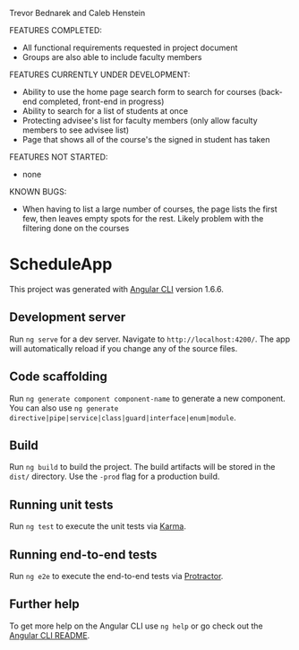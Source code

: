 Trevor Bednarek and Caleb Henstein

FEATURES COMPLETED:
- All functional requirements requested in project document
- Groups are also able to include faculty members

FEATURES CURRENTLY UNDER DEVELOPMENT:
- Ability to use the home page search form to search for courses (back-end completed, front-end in progress)
- Ability to search for a list of students at once
- Protecting advisee's list for faculty members (only allow faculty members to see advisee list)
- Page that shows all of the course's the signed in student has taken

FEATURES NOT STARTED:
- none

KNOWN BUGS:
- When having to list a large number of courses, the page lists the first few, then leaves empty spots for the rest.
    Likely problem with the filtering done on the courses




# ScheduleApp

This project was generated with [Angular CLI](https://github.com/angular/angular-cli) version 1.6.6.

## Development server

Run `ng serve` for a dev server. Navigate to `http://localhost:4200/`. The app will automatically reload if you change any of the source files.

## Code scaffolding

Run `ng generate component component-name` to generate a new component. You can also use `ng generate directive|pipe|service|class|guard|interface|enum|module`.

## Build

Run `ng build` to build the project. The build artifacts will be stored in the `dist/` directory. Use the `-prod` flag for a production build.

## Running unit tests

Run `ng test` to execute the unit tests via [Karma](https://karma-runner.github.io).

## Running end-to-end tests

Run `ng e2e` to execute the end-to-end tests via [Protractor](http://www.protractortest.org/).

## Further help

To get more help on the Angular CLI use `ng help` or go check out the [Angular CLI README](https://github.com/angular/angular-cli/blob/master/README.md).
